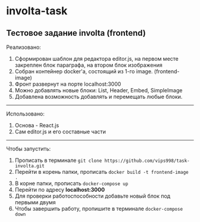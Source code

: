 # involta-task
Тестовое задание involta (frontend)
-----------------------------------------------------------------
Реализовано:
1. Сформирован шаблон для редактора editor.js, на первом месте закреплен блок параграфа, на втором блок изображения
2. Собран контейнер docker'a, состоящий из 1-го image. (frontend-image)
3. Фронт развернут на порте localhost:3000
4. Можно добавлять новые блоки: List, Header, Embed, SimpleImage
5. Добавлена возможность добавлять и перемещать любые блоки.
------------------------------------------------------------------
Использовано:
1. Основа - React.js
2. Сам editor.js и его составные части
------------------------------------------------------------------
Чтобы запустить:
1. Прописать в терминале `git clone https://github.com/vips998/task-involta.git`
2. Перейти в корень папки, прописать `docker build -t frontend-image .`
3. В корне папки, прописать `docker-compose up`
4. Перейти по адресу **localhost:3000**
5. Для проверки работоспособности добавьте новый блок под первыми двумя
6. Чтобы завершить работу, пропишите в терминале `docker-compose down`